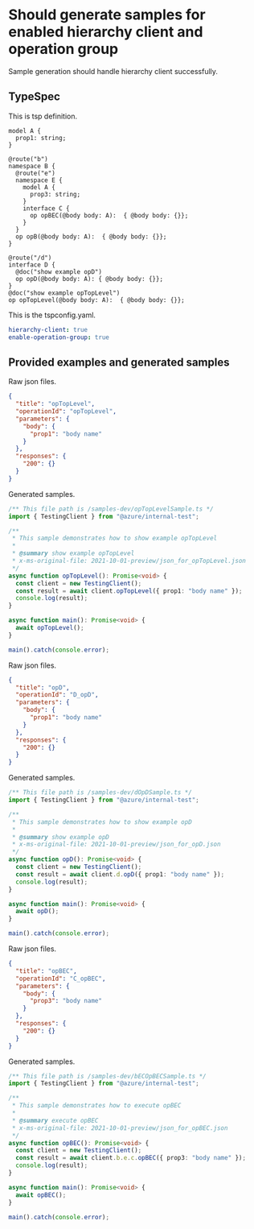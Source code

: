 # Should generate samples for enabled hierarchy client and operation group

Sample generation should handle hierarchy client successfully.

## TypeSpec

This is tsp definition.

```tsp
model A {
  prop1: string;
}

@route("b")
namespace B {
  @route("e")
  namespace E {
    model A {
      prop3: string;
    }
    interface C {
      op opBEC(@body body: A):  { @body body: {}};
    }
  }
  op opB(@body body: A):  { @body body: {}};
}

@route("/d")
interface D {
  @doc("show example opD")
  op opD(@body body: A): { @body body: {}};
}
@doc("show example opTopLevel")
op opTopLevel(@body body: A):  { @body body: {}};
```

This is the tspconfig.yaml.

```yaml
hierarchy-client: true
enable-operation-group: true
```

## Provided examples and generated samples

Raw json files.

```json for opTopLevel
{
  "title": "opTopLevel",
  "operationId": "opTopLevel",
  "parameters": {
    "body": {
      "prop1": "body name"
    }
  },
  "responses": {
    "200": {}
  }
}
```

Generated samples.

```ts samples
/** This file path is /samples-dev/opTopLevelSample.ts */
import { TestingClient } from "@azure/internal-test";

/**
 * This sample demonstrates how to show example opTopLevel
 *
 * @summary show example opTopLevel
 * x-ms-original-file: 2021-10-01-preview/json_for_opTopLevel.json
 */
async function opTopLevel(): Promise<void> {
  const client = new TestingClient();
  const result = await client.opTopLevel({ prop1: "body name" });
  console.log(result);
}

async function main(): Promise<void> {
  await opTopLevel();
}

main().catch(console.error);
```

Raw json files.

```json for opD
{
  "title": "opD",
  "operationId": "D_opD",
  "parameters": {
    "body": {
      "prop1": "body name"
    }
  },
  "responses": {
    "200": {}
  }
}
```

Generated samples.

```ts samples
/** This file path is /samples-dev/dOpDSample.ts */
import { TestingClient } from "@azure/internal-test";

/**
 * This sample demonstrates how to show example opD
 *
 * @summary show example opD
 * x-ms-original-file: 2021-10-01-preview/json_for_opD.json
 */
async function opD(): Promise<void> {
  const client = new TestingClient();
  const result = await client.d.opD({ prop1: "body name" });
  console.log(result);
}

async function main(): Promise<void> {
  await opD();
}

main().catch(console.error);
```

Raw json files.

```json for opBEC
{
  "title": "opBEC",
  "operationId": "C_opBEC",
  "parameters": {
    "body": {
      "prop3": "body name"
    }
  },
  "responses": {
    "200": {}
  }
}
```

Generated samples.

```ts samples
/** This file path is /samples-dev/bECOpBECSample.ts */
import { TestingClient } from "@azure/internal-test";

/**
 * This sample demonstrates how to execute opBEC
 *
 * @summary execute opBEC
 * x-ms-original-file: 2021-10-01-preview/json_for_opBEC.json
 */
async function opBEC(): Promise<void> {
  const client = new TestingClient();
  const result = await client.b.e.c.opBEC({ prop3: "body name" });
  console.log(result);
}

async function main(): Promise<void> {
  await opBEC();
}

main().catch(console.error);
```
